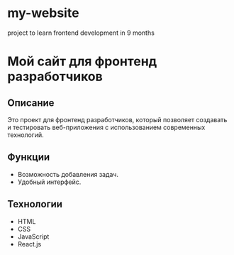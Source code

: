 # my-website
project to learn frontend development in 9 months
# Мой сайт для фронтенд разработчиков

## Описание
Это проект для фронтенд разработчиков, который позволяет создавать и тестировать веб-приложения с использованием современных технологий.


## Функции
- Возможность добавления задач.
- Удобный интерфейс.

## Технологии
- HTML
- CSS
- JavaScript
- React.js


